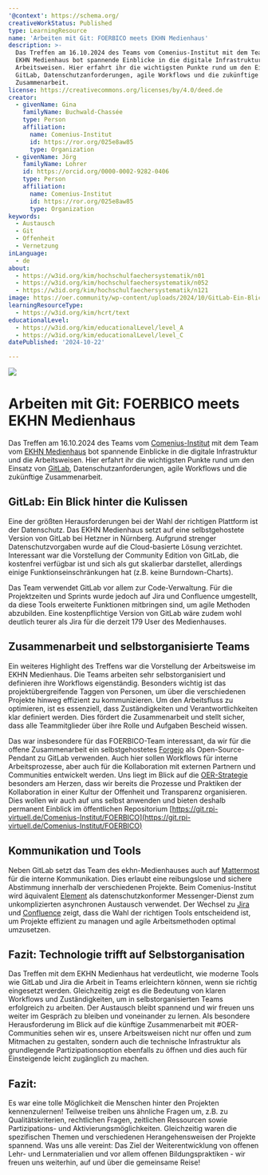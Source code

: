 ```yaml
---
'@context': https://schema.org/
creativeWorkStatus: Published
type: LearningResource
name: 'Arbeiten mit Git: FOERBICO meets EKHN Medienhaus'
description: >-
  Das Treffen am 16.10.2024 des Teams vom Comenius-Institut mit dem Team vom
  EKHN Medienhaus bot spannende Einblicke in die digitale Infrastruktur und die
  Arbeitsweisen. Hier erfahrt ihr die wichtigsten Punkte rund um den Einsatz von
  GitLab, Datenschutzanforderungen, agile Workflows und die zukünftige
  Zusammenarbeit.
license: https://creativecommons.org/licenses/by/4.0/deed.de
creator:
  - givenName: Gina
    familyName: Buchwald-Chassée
    type: Person
    affiliation:
      name: Comenius-Institut
      id: https://ror.org/025e8aw85
      type: Organization
  - givenName: Jörg
    familyName: Lohrer
    id: https://orcid.org/0000-0002-9282-0406
    type: Person
    affiliation:
      name: Comenius-Institut
      id: https://ror.org/025e8aw85
      type: Organization
keywords:
  - Austausch
  - Git
  - Offenheit
  - Vernetzung
inLanguage:
  - de
about:
  - https://w3id.org/kim/hochschulfaechersystematik/n01
  - https://w3id.org/kim/hochschulfaechersystematik/n052
  - https://w3id.org/kim/hochschulfaechersystematik/n121
image: https://oer.community/wp-content/uploads/2024/10/GitLab-Ein-Blick-hinter-die-Kulissen.png
learningResourceType:
  - https://w3id.org/kim/hcrt/text
educationalLevel:
  - https://w3id.org/kim/educationalLevel/level_A
  - https://w3id.org/kim/educationalLevel/level_C
datePublished: '2024-10-22'

---
```


![](https://oer.community/wp-content/uploads/2024/10/GitLab-Ein-Blick-hinter-die-Kulissen.png)

# Arbeiten mit Git: FOERBICO meets EKHN Medienhaus

Das Treffen am 16.10.2024 des Teams vom [Comenius-Institut](https://comenius.de/) mit dem Team vom [EKHN Medienhaus](https://medienhaus.ekhn.de/index.html) bot spannende Einblicke in die digitale Infrastruktur und die Arbeitsweisen. Hier erfahrt ihr die wichtigsten Punkte rund um den Einsatz von [GitLab](https://about.gitlab.com/de-de/), Datenschutzanforderungen, agile Workflows und die zukünftige Zusammenarbeit.

## GitLab: Ein Blick hinter die Kulissen

Eine der größten Herausforderungen bei der Wahl der richtigen Plattform ist der Datenschutz. Das EKHN Medienhaus setzt auf eine selbstgehostete Version von GitLab bei Hetzner in Nürnberg. Aufgrund strenger Datenschutzvorgaben wurde auf die Cloud-basierte Lösung verzichtet. Interessant war die Vorstellung der Community Edition von GitLab, die kostenfrei verfügbar ist und sich als gut skalierbar darstellet, allerdings einige Funktionseinschränkungen hat (z.B. keine Burndown-Charts).

Das Team verwendet GitLab vor allem zur Code-Verwaltung. Für die Projektzeiten und Sprints wurde jedoch auf Jira und Confluence umgestellt, da diese Tools erweiterte Funktionen mitbringen sind, um agile Methoden abzubilden. Eine kostenpflichtige Version von GitLab wäre zudem wohl deutlich teurer als Jira für die derzeit 179 User des Medienhauses.

## Zusammenarbeit und selbstorganisierte Teams

Ein weiteres Highlight des Treffens war die Vorstellung der Arbeitsweise im EKHN Medienhaus. Die Teams arbeiten sehr selbstorganisiert und definieren ihre Workflows eigenständig. Besonders wichtig ist das projektübergreifende Taggen von Personen, um über die verschiedenen Projekte hinweg effizient zu kommunizieren. Um den Arbeitsfluss zu optimieren, ist es essenziell, dass Zuständigkeiten und Verantwortlichkeiten klar definiert werden. Dies fördert die Zusammenarbeit und stellt sicher, dass alle Teammitglieder über ihre Rolle und Aufgaben Bescheid wissen.

Das war insbesondere für das FOERBICO-Team interessant, da wir für die offene Zusammenarbeit ein selbstgehostetes [Forgejo](https://forgejo.org/) als Open-Source-Pendant zu GitLab verwenden. Auch hier sollen Workflows für interne Arbeitsprozesse, aber auch für die Kollaboration mit externen Partnern und Communities entwickelt werden. Uns liegt im Blick auf die [OER-Strategie](https://www.oer-strategie.de/) besonders am Herzen, dass wir bereits die Prozesse und Praktiken der Kollaboration in einer Kultur der Offenheit und Transparenz organisieren. Dies wollen wir auch auf uns selbst anwenden und bieten deshalb permanent Einblick im öffentlichen Repositorium [https://git.rpi-virtuell.de/Comenius-Institut/FOERBICO](https://git.rpi-virtuell.de/Comenius-Institut/FOERBICO)

## Kommunikation und Tools

Neben GitLab setzt das Team des ekhn-Medienhauses auch auf [Mattermost](https://mattermost.com/) für die interne Kommunikation. Dies erlaubt eine reibungslose und sichere Abstimmung innerhalb der verschiedenen Projekte. Beim Comenius-Institut wird äquivalent [Element](https://element.io/de) als datenschutzkonformer Messenger-Dienst zum unkomplizierten asynchronen Austausch verwendet. Der Wechsel zu [Jira](https://www.atlassian.com/de/software/jira?c) und [Confluence](https://www.atlassian.com/de/software/confluence?) zeigt, dass die Wahl der richtigen Tools entscheidend ist, um Projekte effizient zu managen und agile Arbeitsmethoden optimal umzusetzen.

## Fazit: Technologie trifft auf Selbstorganisation

Das Treffen mit dem EKHN Medienhaus hat verdeutlicht, wie moderne Tools wie GitLab und Jira die Arbeit in Teams erleichtern können, wenn sie richtig eingesetzt werden. Gleichzeitig zeigt es die Bedeutung von klaren Workflows und Zuständigkeiten, um in selbstorganisierten Teams erfolgreich zu arbeiten. Der Austausch bleibt spannend und wir freuen uns weiter im Gespräch zu bleiben und voneinander zu lernen. 
Als besondere Herausforderung im Blick auf die künftige Zusammenarbeit mit #OER-Communities sehen wir es, unsere Arbeitsweisen nicht nur offen und zum Mitmachen zu gestalten, sondern auch die technische Infrastruktur als grundlegende Partizipationsoption ebenfalls zu öffnen und dies auch für Einsteigende leicht zugänglich zu machen.

## Fazit:

Es war eine tolle Möglichkeit die Menschen hinter den Projekten kennenzulernen! Teilweise treiben uns ähnliche Fragen um, z.B. zu Qualitätskriterien, rechtlichen Fragen, zeitlichen Ressourcen sowie Partizipations- und Aktivierungsmöglichkeiten. Gleichzeitig waren die spezifischen Themen und verschiedenen Herangehensweisen der Projekte spannend. Was uns alle vereint: Das Ziel der Weiterentwicklung von offenen Lehr- und Lernmaterialien und vor allem offenen Bildungspraktiken - wir freuen uns weiterhin, auf und über die gemeinsame Reise!